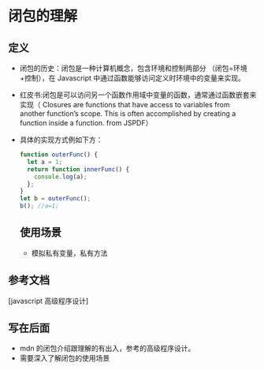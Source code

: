 # 闭包的理解

## 定义

- 闭包的历史：闭包是一种计算机概念，包含环境和控制两部分 （闭包=环境+控制），在 Javascript 中通过函数能够访问定义时环境中的变量来实现。
- 红皮书:闭包是可以访问另一个函数作用域中变量的函数，通常通过函数嵌套来实现（ Closures
  are functions that have access to variables from another function’s scope. This is often accomplished
  by creating a function inside a function. from JSPDF）
- 具体的实现方式例如下方：

  ```javascript
  function outerFunc() {
    let a = 1;
    return function innerFunc() {
      console.log(a);
    };
  }
  let b = outerFunc();
  b(); //a=1;
  ```

  ## 使用场景

  - 模拟私有变量，私有方法

## 参考文档

[javascript 高级程序设计]

## 写在后面

- mdn 的闭包介绍跟理解的有出入，参考的高级程序设计。
- 需要深入了解闭包的使用场景

